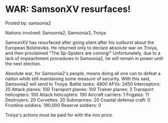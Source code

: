 # WAR: SamsonXV resurfaces! 

Posted by: samsonia2

Nations involved: Samsonia2, Samsonia3, Troiya

SamsonXV has resurfaced after going silent after his outburst about the European Bolsheviks. He returned only to declare absolute war on Troiya, and then proclaimed "The Sp-Spiders are coming!" Unfortunately, due to a lack of impeachment procedures in Samsonia2, he will remain in power until the next election.

Absolute war, for Samsonia2's people, means doing all one can to defeat a nation while still maintaining some measure of security. With this said, Samsonia2 will send to Troiya:
Battle tanks: 4800
AFVs: 2450
Interceptors: 25
Attack planes: 100
Transport planes: 100
Trainer planes: 3
Transport helicopters: 100
Attack helicopters: 100
Aircraft carriers: 1
Frigates: 11
Destroyers: 20
Corvettes: 20
Submarines: 20
Coastal defense craft: 0
Frontline soldiers: 190,000
Reserve soldiers: 0

Troiya's actions must be paid for with the iron price.